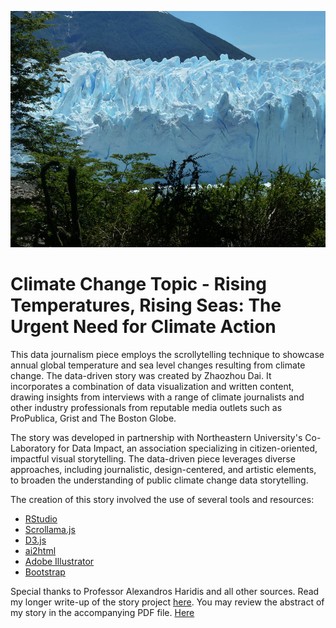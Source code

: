![Header Image](/assets/images/README_Page.jpg)

# Climate Change Topic - Rising Temperatures, Rising Seas: The Urgent Need for Climate Action

This data journalism piece employs the scrollytelling technique to showcase annual global temperature and sea level changes resulting from climate change. The data-driven story was created by Zhaozhou Dai. It incorporates a combination of data visualization and written content, drawing insights from interviews with a range of climate journalists and other industry professionals from reputable media outlets such as ProPublica, Grist and The Boston Globe.

The story was developed in partnership with Northeastern University's Co-Laboratory for Data Impact, an association specializing in citizen-oriented, impactful visual storytelling. The data-driven piece leverages diverse approaches, including journalistic, design-centered, and artistic elements, to broaden the understanding of public climate change data storytelling.

The creation of this story involved the use of several tools and resources:

* [RStudio](https://posit.co/download/rstudio-desktop/)
* [Scrollama.js](https://github.com/russellsamora/scrollama)
* [D3.js](https://d3js.org/)
* [ai2html](http://ai2html.org/)
* [Adobe Illustrator](https://www.adobe.com/products/illustrator.html)
* [Bootstrap](http://getbootstrap.com/)

Special thanks to Professor Alexandros Haridis and all other sources. Read my longer write-up of the story project [here](/assets/DAI_Zhaozhou_Final_Project_Paper_Writeup.pdf). You may review the abstract of my story in the accompanying PDF file. [Here](/assets/DAI_Zhaozhou_FinalProjectSlides.pdf)
